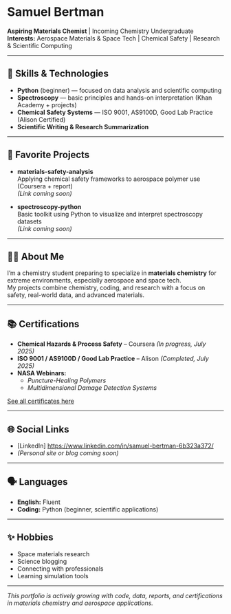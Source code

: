 # Samuel Bertman

**Aspiring Materials Chemist** | Incoming Chemistry Undergraduate  
**Interests:** Aerospace Materials & Space Tech | Chemical Safety | Research & Scientific Computing

---

## 🔬 Skills & Technologies

- **Python** (beginner) — focused on data analysis and scientific computing  
- **Spectroscopy** — basic principles and hands-on interpretation (Khan Academy + projects)  
- **Chemical Safety Systems** — ISO 9001, AS9100D, Good Lab Practice (Alison Certified)  
- **Scientific Writing & Research Summarization**

---

## 🚀 Favorite Projects

- **materials-safety-analysis**  
  Applying chemical safety frameworks to aerospace polymer use (Coursera + report)   
  _(Link coming soon)_

- **spectroscopy-python**  
  Basic toolkit using Python to visualize and interpret spectroscopy datasets  
  _(Link coming soon)_

---

## 👨‍🔬 About Me

I’m a chemistry student preparing to specialize in **materials chemistry** for extreme environments, especially aerospace and space tech.  
My projects combine chemistry, coding, and research with a focus on safety, real-world data, and advanced materials.

---

## 📚 Certifications

- **Chemical Hazards & Process Safety** – Coursera *(In progress, July 2025)*  
- **ISO 9001 / AS9100D / Good Lab Practice** – Alison *(Completed, July 2025)*  
- **NASA Webinars:**  
  - *Puncture-Healing Polymers*  
  - *Multidimensional Damage Detection Systems*

[See all certificates here](https://github.com/SamuelBertman/certificates-links) <!-- Update with your actual repo or links -->

---

## 🌐 Social Links

- [LinkedIn] https://www.linkedin.com/in/samuel-bertman-6b323a372/
- *(Personal site or blog coming soon)*

---

## 🗣️ Languages

- **English:** Fluent
- **Coding:** Python (beginner, scientific applications)

---

## ✨ Hobbies

- Space materials research
- Science blogging
- Connecting with professionals
- Learning simulation tools

---

*This portfolio is actively growing with code, data, reports, and certifications in materials chemistry and aerospace applications.*
